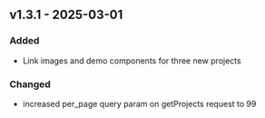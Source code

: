 ## v1.3.1 - 2025-03-01

### Added

- Link images and demo components for three new projects

### Changed

- increased per_page query param on getProjects request to 99
